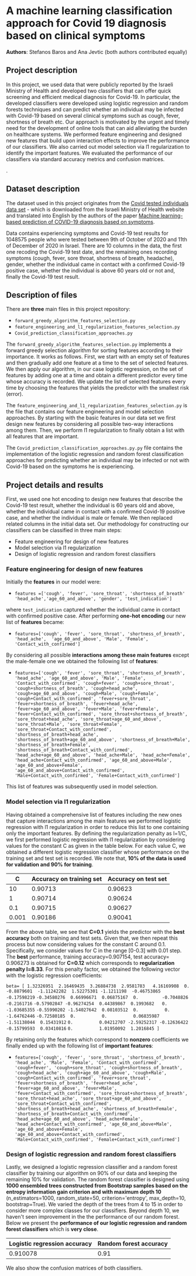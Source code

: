 # A machine learning classification approach for Covid 19 diagnosis based on clinical symptoms

**Authors**: Stefanos Baros and Ana Jevtic (both authors contributed equally)

## Project description

In this project, we used data that were publicly reported by the Israeli Ministry of Health and developed two classifiers that can offer quick screening and efficient medical diagnosis for Covid-19. In particular, the developed classifiers were developed using logistic regression and random forests techniques and can predict whether an individual may be infected with Covid-19 based on several clinical symptoms such as cough, fever, shortness of breath etc. Our approach is motivated by the urgent and timely need for the development of online tools that can aid alleviating the burden on healthcare systems. We performed feature engineering and designed new features that build upon interaction effects to improve the performance of our classifiers. We also carried out model selection via l1 regularization to identify the important features. We evaluated the performance of our classifiers via standard accuracy metrics and confusion matrices.

. 

## Dataset description

The dataset used in this project originates from the [Covid tested individuals data set](https://github.com/nshomron/covidpred/tree/master/data) - which is downloaded from the Israeli Ministry of Health website and translated into English by the authors of the paper [Machine learning-based prediction of COVID-19 diagnosis based on symptoms](https://www.nature.com/articles/s41746-020-00372-6).

Data contains experiencing symptoms and Covid-19 test results for 1048575 people who were tested between 9th of October of 2020 and 11th of December of 2020 in Israel. There are 10 columns in the data, the first one recoding the Covid-19 test date, and the remaining ones recording symptoms (cough, fever, sore throat, shortness of breath, headache), gender, whether the individual came in contact with a confirmed Covid-19 positive case, whether the individual is above 60 years old or not and, finally the Covid-19 test result.



## Description of files

There are **three** main files in this project repository:

- `forward_greedy_algorithm_features_selection.py`
- `feature_engineering_and_l1_regularization_features_selection.py`
- `Covid_prediction_classification_approaches.py`


The `forward_greedy_algorithm_features_selection.py` implements a forward greedy selection algorithm for sorting features according to their importance. It works as follows. First, we start with an empty set of features and then gradually add one feature at a time to the set of selected features. We then apply our algorithm, in our case logistic regression, on the set of features by adding one at a time and obtain a different predictor every time whose accuracy is recorded. We update the list of selected features every time by choosing the features that yields the predictor with the smallest risk (error).


The `feature_engineering_and_l1_regularization_features_selection.py` is the file that contains our feature engineering and model selection approaches. By starting with the basic features in our data set we first design new features by considering all possible two-way interactions among them. Then, we perform l1 regularization to finally obtain a list with all features that are important.

The `Covid_prediction_classification_approaches.py.py` file contains the implementation of the logistic regression and random forest classification approaches for predicting whether an individual may be infected or not with Covid-19 based on the symptoms he is experiencing.

## Project details and results
First, we used one hot encoding to design new features that describe the Covid-19 test result, whether the individual is 60 years old and above, whether the individual came in contact with a confirmed Covid-19 positive case, and whether the individual is male or female. We then replaced related columns in the initial data set. Our methodology for constructing our classifiers can be classified in three main steps:

- Feature engineering for design of new features
- Model selection via l1 regularization 
- Design of logistic regression and random forest classifiers


### Feature engineering for design of new features

Initially the **features** in our model were:

- `features =['cough', 'fever', 'sore_throat', 'shortness_of_breath' 'head_ache','age_60_and_above', 'gender', 'test_indication']`
            
where `test_indication` captured whether the individual came in contact with confirmed positive case. After performing **one-hot encoding** our new list of **features** became:

- `features=['cough', 'fever', 'sore_throat', 'shortness_of_breath', 'head_ache',  'age_60_and_above', 'Male', 'Female', 'Contact_with_confirmed']`

By considering all possible **interactions among these main features** except the male-female one we obtained the following list of **features**:

- `features=['cough', 'fever', 'sore_throat', 'shortness_of_breath', 'head_ache', 'age_60_and_above', 'Male', 'Female', 'Contact_with_confirmed', 'cough+fever', 'cough+sore_throat', 'cough+shortness_of_breath', 'cough+head_ache', 'cough+age_60_and_above', 'cough+Male', 'cough+Female', 'cough+Contact_with_confirmed', 'fever+sore_throat', 'fever+shortness_of_breath', 'fever+head_ache', 'fever+age_60_and_above', 'fever+Male', 'fever+Female', 'fever+Contact_with_confirmed', 'sore_throat+shortness_of_breath', 'sore_throat+head_ache', 'sore_throat+age_60_and_above', 'sore_throat+Male', 'sore_throat+Female', 'sore_throat+Contact_with_confirmed', 'shortness_of_breath+head_ache', 'shortness_of_breath+age_60_and_above', 'shortness_of_breath+Male', 'shortness_of_breath+Female', 'shortness_of_breath+Contact_with_confirmed', 'head_ache+age_60_and_above', 'head_ache+Male', 'head_ache+Female', 'head_ache+Contact_with_confirmed', 'age_60_and_above+Male', 'age_60_and_above+Female', 'age_60_and_above+Contact_with_confirmed', 'Male+Contact_with_confirmed', 'Female+Contact_with_confirmed']`

This list of features was subsequently used in model selection.

### Model selection via l1 regularization

Having obtained a comprehensive list of features including the new ones that capture interactions among the main features we performed logistic regression with l1 regularization in order to reduce this list to one containing only the important features. By defining the regularization penalty as l=1/C, we first performed logistic regression with l1 regularization by considering values for the constant C as given in the table below. For each value C, we obtained a different logistic regression classifier whose performance on the training set and test set is recorded. We note that, **10% of the data is used for validation and 90% for training**.


| C | Accuracy on training set | Accuracy on test set |
| ----------- | ----------- | ----------- | 
| 10 | 0.90713 | 0.90623 | 
| 1 | 0.90714 | 0.90624 | 
| 0.1 | 0.90715 | 0.90627| 
|  0.001 | 0.90186 | 0.90041 | 


From the above table, we see that **C=0.1** yields the predictor with the **best accuracy** both on training and test sets. Given that, we then repeat this process but now considering values for the constant C around 0.1. Specifically, we consider values for C in the range [0-0.3] with 0.01 step. The **best** performance, training accuracy=0.907154, test accuracy= 0.906273 is obtained for **C=0.12** which corresponds to **regularization penalty l=8.33**.  For this penalty factor, we obtained the following vector with the logistic regression coefficients:

`beta= [ 1.32326951  2.16469435  3.26884738  2.9581783   4.16169908  0.`
 `-0.8879601  -1.11242282  1.52275301 -1.1211198  -0.46753865 -0.17598219`
  `-0.34580276  0.66996671  0.06875167  0.         -0.7048826  -0.2161716`
  `-0.57902847 -0.96274254  0.44389867  0.1993682   0.         -1.03685355`
  `-0.55990202 -1.54027642  0.08103512  0.          0.         -1.64762446`
  `-0.72580185  0.          0.          0.06835987 -1.51138044  0.15431912`
   `0.          0.04212707 -2.59252317 -0.12636422 -0.15799593  0.03410816`
   `0.          1.01950092  1.2016845 ]`



By retaining only the features which correspond to **nonzero** coefficients we finally ended up with the following list of **important features**:

- `features=['cough', 'fever', 'sore_throat', 'shortness_of_breath', 'head_ache', 'Male', 'Female', 'Contact_with_confirmed', 'cough+fever', 'cough+sore_throat', 'cough+shortness_of_breath', 'cough+head_ache', 'cough+age_60_and_above', 'cough+Male', 'cough+Contact_with_confirmed', 'fever+sore_throat', 'fever+shortness_of_breath', 'fever+head_ache', 'fever+age_60_and_above', 'fever+Male', 'fever+Contact_with_confirmed', 'sore_throat+shortness_of_breath', 'sore_throat+head_ache', 'sore_throat+age_60_and_above', 'sore_throat+Contact_with_confirmed', 'shortness_of_breath+head_ache', 'shortness_of_breath+Female', 'shortness_of_breath+Contact_with_confirmed', 'head_ache+age_60_and_above', 'head_ache+Female', 'head_ache+Contact_with_confirmed', 'age_60_and_above+Male', 'age_60_and_above+Female', 'age_60_and_above+Contact_with_confirmed', 'Male+Contact_with_confirmed', 'Female+Contact_with_confirmed']`


### Design of logistic regression and random forest classifiers

Lastly, we designed a logistic regression classifier and a random forest classifier by training our algorithm on 90% of our data and keeping the remaining 10% for validation. The random forest classifier is designed using **1000 ensembled trees constructed from Bootstrap samples based on the entropy information gain criterion and with maximum depth 10** (n_estimators=1000, random_state=50, criterion='entropy', max_depth=10, bootstrap=True). We varied the depth of the trees from 4 to 15 in order to consider more complex classes for our classifiers. Beyond depth 10, we haven't seen improvement in the the performance of our random forest. Below we present the **performance of our logistic regression and random forest classifiers** which is **very close**. 

| Logistic regression accuracy | Random forest accuracy |
| ----------- | ----------- |
| 0.910078 | 0.91|

We also show the confusion matrices of both classifiers.


        
